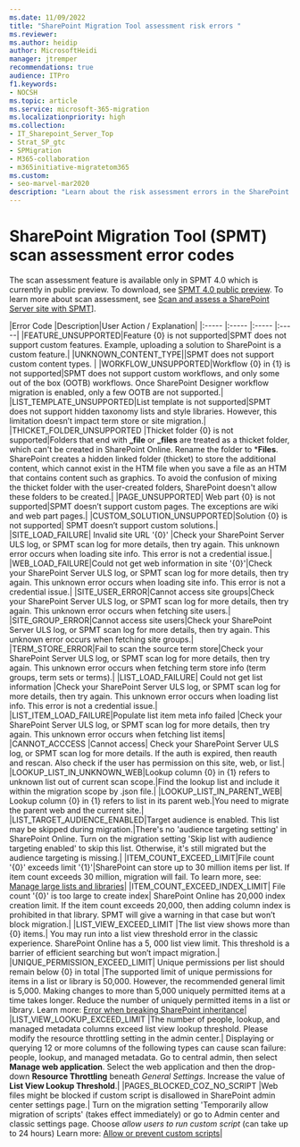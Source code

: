 ```yaml
---
ms.date: 11/09/2022
title: "SharePoint Migration Tool assessment risk errors "
ms.reviewer: 
ms.author: heidip
author: MicrosoftHeidi
manager: jtremper
recommendations: true
audience: ITPro
f1.keywords:
- NOCSH
ms.topic: article
ms.service: microsoft-365-migration
ms.localizationpriority: high
ms.collection: 
- IT_Sharepoint_Server_Top
- Strat_SP_gtc
- SPMigration
- M365-collaboration
- m365initiative-migratetom365
ms.custom:
- seo-marvel-mar2020
description: "Learn about the risk assessment errors in the SharePoint Migration Tool (SPMT)."
--- 
```


# SharePoint Migration Tool (SPMT) scan assessment error codes

The scan assessment feature is available only in SPMT 4.0 which is currently in public preview. To download, see [SPMT 4.0 public preview](https://aka.ms/spmt-beta-page).
To learn more about scan assessment, see [Scan and assess a SharePoint Server site with SPMT](/sharepointmigration/spmt-scan)].

|Error Code	|Description|User Action / Explanation|
|:-----	|:-----	|:-----	|:-----|
|FEATURE_UNSUPPORTED|Feature {0} is not supported|SPMT does not support custom features. Example, uploading a solution to SharePoint is a custom feature.|
|UNKNOWN_CONTENT_TYPE||SPMT does not support custom content types. |
|WORKFLOW_UNSUPPORTED|Workflow {0} in {1} is not supported|SPMT does not support custom workflows, and only some out of the box (OOTB) workflows.  Once SharePoint Designer workflow migration is enabled, only a few OOTB are not supported.| 
|LIST_TEMPLATE_UNSUPPORTED|List template is not supported|SPMT does not support hidden taxonomy lists and style libraries. However, this limitation doesn’t impact term store or site migration.|
|THICKET_FOLDER_UNSUPPORTED	|Thicket folder {0} is not supported|Folders that end with **_file** or **_files** are treated as a thicket folder, which can't be created in SharePoint Online. Rename the folder to ***Files**. SharePoint creates a hidden linked folder (thicket) to store the additional content, which cannot exist in the HTM file when you save a file as an HTM that contains content such as graphics. To avoid the confusion of mixing the thicket folder with the user-created folders, SharePoint doesn't allow these folders to be created.|
|PAGE_UNSUPPORTED|	Web part {0} is not supported|SPMT doesn’t support custom pages.  The exceptions are wiki and web part pages.|
|CUSTOM_SOLUTION_UNSUPPORTED|Solution {0} is not supported|	SPMT doesn’t support custom solutions.|	
|SITE_LOAD_FAILURE|	Invalid site URL '{0}'	|Check your SharePoint Server ULS log, or SPMT scan log for more details, then try again.  This unknown error occurs when loading site info. This error is not a  credential issue.|
|WEB_LOAD_FAILURE|Could not get web information in site '{0}'|Check your SharePoint Server ULS log, or SPMT scan log for more details, then try again.  This unknown error occurs when loading site info. This error is not a  credential issue.|
|SITE_USER_ERROR|Cannot access site groups|Check your SharePoint Server ULS log, or SPMT scan log for more details, then try again.  This unknown error occurs when fetching site users.|
|SITE_GROUP_ERROR|Cannot access site users|Check your SharePoint Server ULS log, or SPMT scan log for more details, then try again.  This unknown error occurs when fetching site groups.|
|TERM_STORE_ERROR|Fail to scan the source term store|Check your SharePoint Server ULS log, or SPMT scan log for more details, then try again.  This unknown error occurs when fetching term store info (term groups, term sets or terms).|
|LIST_LOAD_FAILURE|	Could not get list information	|Check your SharePoint Server ULS log, or SPMT scan log for more details, then try again.  This unknown error occurs when loading list info. This error is not a credential issue.|
|LIST_ITEM_LOAD_FAILURE|Populate list item meta info failed	|Check your SharePoint Server ULS log, or SPMT scan log for more details, then try again.  This unknown error occurs when fetching list items|
|CANNOT_ACCCESS	|Cannot access|	Check your SharePoint Server ULS log, or SPMT scan log for more details. If the auth is expired, then reauth and rescan. Also check if the user has permission on this site, web, or list.|
|LOOKUP_LIST_IN_UNKNOWN_WEB|Lookup column {0} in {1} refers to unknown list out of current scan scope.|Find the lookup list and include it within the migration scope by .json file.|
|LOOKUP_LIST_IN_PARENT_WEB|	Lookup column {0} in {1} refers to list in its parent web.|You need to migrate the parent web and the current site.|
|LIST_TARGET_AUDIENCE_ENABLED|Target audience is enabled. This list may be skipped during migration.|There's no 'audience targeting setting' in SharePoint Online.  Turn on the migration setting 'Skip list with audience targeting enabled' to skip this list. Otherwise, it's still migrated but the audience targeting is missing.|
|ITEM_COUNT_EXCEED_LIMIT|File count '{0}' exceeds limit '{1}'|SharePoint can store up to 30 million items per list. If item count exceeds 30 million, migration will fail. To learn more, see: [Manage large lists and libraries](/office/manage-large-lists-and-libraries-b8588dae-9387-48c2-9248-c24122f07c59)|
|ITEM_COUNT_EXCEED_INDEX_LIMIT|	File count '{0}' is too large to create index|	SharePoint Online has 20,000 index creation limit. If the item count exceeds 20,000, then adding column index is prohibited in that library. SPMT will give a warning in that case but won’t block migration.|
|LIST_VIEW_EXCEED_LIMIT	|The list view shows more than {0} items.| You may run into a list view threshold error in the classic experience.	SharePoint Online has a 5, 000 list view limit. This threshold is a barrier of efficient searching but won’t impact migration.|
|UNIQUE_PERMISSION_EXCEED_LIMIT|	Unique permissions per list should remain below {0} in total	|The supported limit of unique permissions for items in a list or library is 50,000. However, the recommended general limit is 5,000. Making changes to more than 5,000 uniquely permitted items at a time takes longer. Reduce the number of uniquely permitted items in a list or library.  Learn more: [Error when breaking SharePoint inheritance](/sharepoint/troubleshoot/lists-and-libraries/error-share-break-inheritance)|
|LIST_VIEW_LOOKUP_EXCEED_LIMIT	|The number of people, lookup, and managed metadata columns exceed list view lookup threshold. Please modify the resource throttling setting in the admin center.|	Displaying or querying 12 or more columns of the following types can cause scan failure: people, lookup, and managed metadata. Go to central admin, then select **Manage web application**.  Select the web application and then the drop-down **Resource Throttling** beneath *General Settings*.  Increase the value of **List View Lookup Threshold**.|
|PAGES_BLOCKED_COZ_NO_SCRIPT	|Web files might be blocked if custom script is disallowed in SharePoint admin center settings page.|	Turn on the migration setting 'Temporarily allow migration of scripts' (takes effect immediately) or go to Admin center and classic settings page.  Choose *allow users to run custom script* (can take up to 24 hours)   Learn more:  [Allow or prevent custom scripts](/sharepoint/allow-or-prevent-custom-script)|
